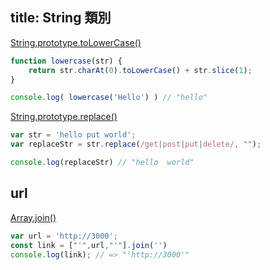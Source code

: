 title: String 類別
---

[String​.prototype​.toLower​Case()](https://developer.mozilla.org/en-US/docs/Web/JavaScript/Reference/Global_Objects/String/toLowerCase)  

```js
function lowercase(str) {
    return str.charAt(0).toLowerCase() + str.slice(1);
}

console.log( lowercase('Hello') ) // "hello"
```

[String​.prototype​.replace()](https://developer.mozilla.org/zh-TW/docs/Web/JavaScript/Reference/Global_Objects/String/replace)  

```js
var str = 'hello put world';
var replaceStr = str.replace(/get|post|put|delete/, "");

console.log(replaceStr) // "hello  world"
```


## url 

[Array.join()](https://developer.mozilla.org/zh-TW/docs/Web/JavaScript/Reference/Global_Objects/Array/join)  
```js
var url = 'http://3000';
const link = ["'",url,"'"].join('')
console.log(link); // => "'http://3000'"
```